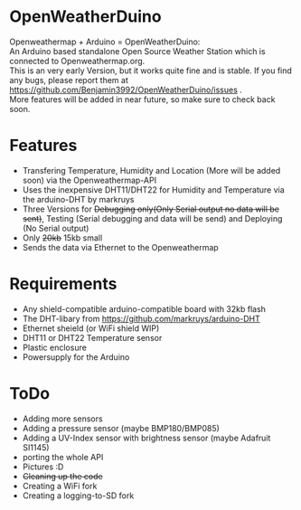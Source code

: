 # OpenWeatherDuino
Openweathermap + Arduino = OpenWeatherDuino: <br>
An Arduino based standalone Open Source Weather Station which is connected to Openweathermap.org.<br>
This is an very early Version, but it works quite fine and is stable. If you find any bugs, please report them at https://github.com/Benjamin3992/OpenWeatherDuino/issues .<br>
More features will be added in near future, so make sure to check back soon.

# Features
  - Transfering Temperature, Humidity and Location (More will be added soon) via the Openweathermap-API 
  - Uses the inexpensive DHT11/DHT22 for Humidity and Temperature via the arduino-DHT by markruys
  - Three Versions for ~~Debugging only(Only Serial output no data will be sent)~~, Testing (Serial debugging and data will be send) and Deploying (No Serial output)
  - Only ~~20kb~~ 15kb small
  - Sends the data via Ethernet to the Openweathermap

# Requirements
  - Any shield-compatible arduino-compatible board with 32kb flash
  - The DHT-libary from https://github.com/markruys/arduino-DHT
  - Ethernet sheield (or WiFi shield WIP)
  - DHT11 or DHT22 Temperature sensor
  - Plastic enclosure
  - Powersupply for the Arduino

# ToDo
  - Adding more sensors
  - Adding a pressure sensor (maybe BMP180/BMP085)
  - Adding a UV-Index sensor with brightness sensor (maybe Adafruit SI1145)
  - porting the whole API
  - Pictures :D
  - ~~Cleaning up the code~~
  - Creating a WiFi fork
  - Creating a logging-to-SD fork
